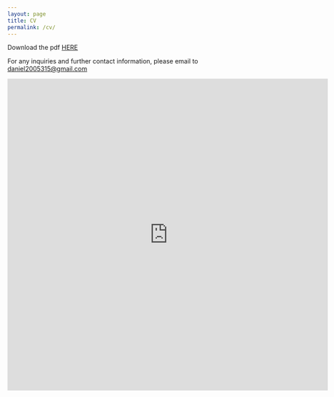 ```yaml
---
layout: page
title: CV
permalink: /cv/
---
```


Download the pdf [HERE](https://github.com/daniel2005315/site/raw/master/assets/pdf/Resume_LEUNG_Chun_Kit_Daniel.pdf)

For any inquiries and further contact information, please email to daniel2005315@gmail.com

<iframe src="https://daniel2005315.github.io/site/assets/pdf/Resume_LEUNG_Chun_Kit_Daniel.pdf" style="width:718px; height:700px;" frameborder="0"></iframe>
